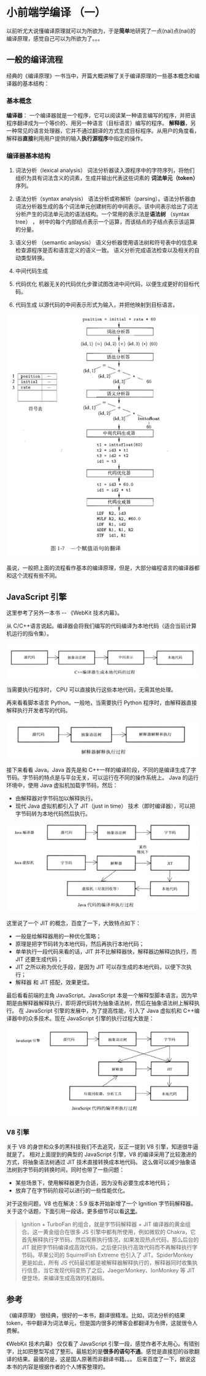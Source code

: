 # 小前端学编译 （一）

以前听尤大说懂编译原理就可以为所欲为，于是**简单**地研究了一点(nai)点(nai)的编译原理，感觉自己可以为所欲为了。。。

## 一般的编译流程

经典的《编译原理》一书当中，开篇大概讲解了关于编译原理的一些基本概念和编译器的基本结构：

### 基本概念

**编译器**： 一个编译器就是一个程序，它可以阅读某一种语言编写的程序，并把该程序翻译成为一个等价的、用另一种语言（目标语言）编写的程序。
**解释器**，另一种常见的语言处理器，它并不通过翻译的方式生成目标程序。从用户的角度看，解释器**直接**利用用户提供的输入**执行源程序**中指定的操作。

### 编译器基本结构

1. 词法分析（lexical analysis）
   词法分析器读入源程序中的字符序列，将他们组织为具有词法含义的词素，生成并输出代表这些词素的 **词法单元（token）** 序列。

2. 语法分析（syntax analysis）
   语法分析或称解析（parsing）。语法分析器由词法分析器生成的各个词法单元创建树形的中间表示。该中间表示给出了词法分析产生的词法单元流的语法结构。一个常用的表示法是**语法树** （syntax tree） ， 树中的每个内部结点表示一个运算，而该结点的子结点表示该运算的分量。

3. 语义分析 （semantic anlaysis）
   语义分析器使用语法树和符号表中的信息来检查源程序是否和语言定义的语义一致。
   语义分析完成语法检查以及相关的自动类型转换。

4. 中间代码生成

5. 代码优化
   机器无关的代码优化步骤试图改进中间代码，以便生成更好的目标代码。

6. 代码生成
   以源代码的中间表示形式为输入，并把他映射到目标语言。

![流程图](https://raw.githubusercontent.com/XiangnianZhou/blog/master/%E8%AE%A1%E7%AE%97%E6%9C%BA/images/compiler2.png)

虽说，一般把上面的流程看作基本的编译原理，但是，大部分编程语言的编译器都和这个流程有些不同。


## JavaScript 引擎

这里参考了另外一本书 -- 《WebKit 技术内幕》。

从 C/C++语言说起。编译器会将我们编写的代码编译为本地代码（适合当前计算机运行的指令集）。

![C++代码的编译过程](https://raw.githubusercontent.com/XiangnianZhou/blog/master/%E8%AE%A1%E7%AE%97%E6%9C%BA/images/c-compile.png)

当需要执行程序时， CPU 可以直接执行这些本地代码，无需其他处理。

再来看看脚本语言 Python。一般地，当需要执行 Python 程序时，由解释器直接解释执行开发者写的代码。

![解释器解释过程](https://raw.githubusercontent.com/XiangnianZhou/blog/master/%E8%AE%A1%E7%AE%97%E6%9C%BA/images/python.png)

接下来看看 Java。Java 首先是和 C++一样的编译阶段，不同的是编译生成了字节码。字节码的特点是与平台无关，可以运行在不同的操作系统上。
Java 的运行环境中，使用 Java 虚拟机加载字节码，然后：

- 由解释器对字节码加以解释执行。
- 现代 Java 虚拟机都引入了 JIT（just in time） 技术（即时编译器），可以把字节码转为本地代码然后执行。

![java 代码的编译和执行过程](https://raw.githubusercontent.com/XiangnianZhou/blog/master/%E8%AE%A1%E7%AE%97%E6%9C%BA/images/java.png)

这里说了一个 JIT 的概念，百度了一下，大致特点如下：

- 一般是给解释器用的一种优化策略；
- 原理是把字节码转为本地代码，然后再执行本地代码；
- 单单执行一段代码来看的话，JIT 并不比解释器快，解释器边解释边执行，而 JIT 还要生成代码；
- JIT 之所以称为优化手段，是因为 JIT 可以存生成的本地代码，以便下次执行；
- 解释器 和 JIT 搭配，效果更佳。

最后看看前端的主角 JavaScript。JavaScript 本是一个解释型脚本语言。因为早期是由解释器解释执行，即将源代码转为抽象语法树，然后在抽象语法树上解释执行。
在 JavaScript 引擎的发展中，为了提高性能，引入了 Java 虚拟机和 C++编译器中的众多技术。现在 JavaScript 引擎的执行过程大致是：

![JavaScript 代码编译和执行过程](https://raw.githubusercontent.com/XiangnianZhou/blog/master/%E8%AE%A1%E7%AE%97%E6%9C%BA/images/js-en.png)

### V8 引擎

关于 V8 的身世和众多的黑科技我们不去追究，反正一提到 V8 引擎，知道很牛逼就是了。
相对上面提到的典型的 JavaScript 引擎，V8 的编译采用了比较激进的方式，将抽象语法树通过 JIT 技术直接转换成本地代码。
这么做可以减少抽象语法树到字节码的转换时间，同时也带了一些问题：

- 某些场景下，使用解释器更为合适，因为没有必要生成本地代码；
- 放弃了在字节码阶段可以进行的一些性能优化。

对于这些问题，V8 也在解决：5.9 版本开始新增了一个 Ignition 字节码解释器。关于这个话题，下面引用一段话，更多细节可以看[这里](https://cnodejs.org/topic/59084a9cbbaf2f3f569be482)。

> Ignition + TurboFan 的组合，就是字节码解释器 + JIT 编译器的黄金组合。这一黄金组合在很多 JS 引擎中都有所使用，例如微软的 Chakra，它首先解释执行字节码，然后观察执行情况，如果发现热点代码，那么后台的 JIT 就把字节码编译成高效代码，之后便只执行高效代码而不再解释执行字节码。苹果公司的 SquirrelFish Extreme 也引入了 JIT。SpiderMonkey 更是如此，所有 JS 代码最初都是被解释器解释执行的，解释器同时收集执行信息，当它发现代码变热了之后，JaegerMonkey、IonMonkey 等 JIT 便登场，来编译生成高效的机器码。

## 参考

《编译原理》 很经典，很好的一本书，翻译很精准。比如，词法分析的结果 token，书中翻译为词法单元，但是国内很多的博客会都翻译为令牌，这就很令人费解。

《WebKit 技术内幕》 仅仅看了 JavaScript 引擎一段，感觉作者不太用心。有错别字，比如把整型写成了整形。最尴尬的是**很多的语句不通**。感觉是直接怼的谷歌翻译的结果。最骚的是，这是国人原著而非翻译书籍。。。
后来百度了一下，据说这本书的内容是根据作者的个人博客整理的。
